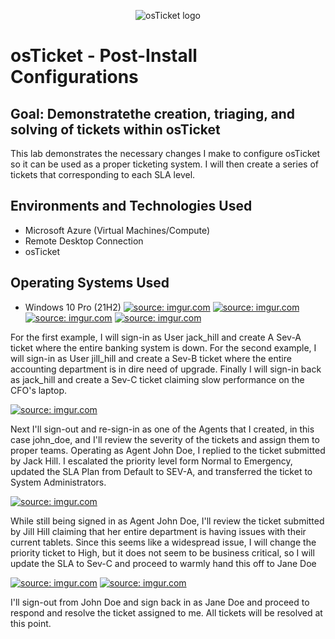 <p align="center">
<img src="https://i.imgur.com/Clzj7Xs.png" alt="osTicket logo"/>
</p>

<h1>osTicket - Post-Install Configurations</h1>

<h2>Goal: Demonstratethe creation, triaging, and solving of tickets within osTicket</h2>

This lab demonstrates the necessary changes I make to configure osTicket so it can be used as a proper ticketing system. I will then create a series of tickets that corresponding to each SLA level.<br />

<h2>Environments and Technologies Used</h2>

- Microsoft Azure (Virtual Machines/Compute)
- Remote Desktop Connection
- osTicket 

<h2>Operating Systems Used </h2>

- Windows 10 Pro</b> (21H2)
<a href="https://imgur.com/h5LSDCW"><img src="https://i.imgur.com/h5LSDCW.png" title="source: imgur.com" /></a>
<a href="https://imgur.com/NMeNbmV"><img src="https://i.imgur.com/NMeNbmV.png" title="source: imgur.com" /></a>
<a href="https://imgur.com/Ip9TKsN"><img src="https://i.imgur.com/Ip9TKsN.png" title="source: imgur.com" /></a>
<a href="https://imgur.com/CBtaKFv"><img src="https://i.imgur.com/CBtaKFv.png" title="source: imgur.com" /></a>
<p>For the first example, I will sign-in as User jack_hill and create A Sev-A ticket where the entire banking system is down. For the second example, I will sign-in as User jill_hill and create a Sev-B ticket where the entire accounting department is in dire need of upgrade. Finally I will sign-in back as jack_hill and create a Sev-C ticket claiming slow performance on the CFO's laptop.</p>

<a href="https://imgur.com/PLHRr9X"><img src="https://i.imgur.com/PLHRr9X.png" title="source: imgur.com" /></a>

<p>Next I'll sign-out and re-sign-in as one of the Agents that I created, in this case john_doe, and I'll review the severity of the tickets and assign them to proper teams. Operating as Agent John Doe, I replied to the ticket submitted by Jack Hill. I escalated the priority level form Normal to Emergency, updated the SLA Plan from Default to SEV-A, and transferred the ticket to System Administrators. </p>

<a href="https://imgur.com/wt8o1qK"><img src="https://i.imgur.com/wt8o1qK.png" title="source: imgur.com" /></a>

<p> While still being signed in as Agent John Doe, I'll review the ticket submitted by Jill Hill  claiming that her entire department is having issues with their current tablets. Since this seems like a widespread issue, I will change the priority ticket to High, but it does not seem to be business critical, so I will update the SLA to Sev-C and proceed to warmly hand this off to Jane Doe</p>

<a href="https://imgur.com/4S3VcD5"><img src="https://i.imgur.com/4S3VcD5.png" title="source: imgur.com" /></a>
<a href="https://imgur.com/Btafcbs"><img src="https://i.imgur.com/Btafcbs.png" title="source: imgur.com" /></a>

<p>I'll sign-out from John Doe and sign back in as Jane Doe and proceed to respond and resolve the ticket assigned to me. All tickets will be resolved at this point.</p>


